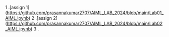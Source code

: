 1 .[assign 1] (https://github.com/prasannakumar2707/AIML_LAB_2024/blob/main/Lab01_AIML.ipynb)
2 .[assign 2] (https://github.com/prasannakumar2707/AIML_LAB_2024/blob/main/Lab02_AIML.ipynb)
3 .
